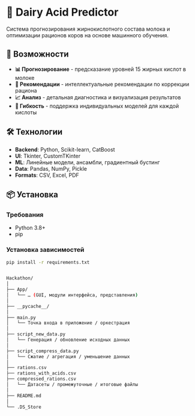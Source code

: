 # 🐄 Dairy Acid Predictor

Система прогнозирования жирнокислотного состава молока и оптимизации рационов коров на основе машинного обучения.

## 🚀 Возможности

- **📊 Прогнозирование** - предсказание уровней 15 жирных кислот в молоке
- **🎯 Рекомендации** - интеллектуальные рекомендации по коррекции рациона
- **📈 Анализ** - детальная диагностика и визуализация результатов
- **🔄 Гибкость** - поддержка индивидуальных моделей для каждой кислоты

## 🛠 Технологии

- **Backend**: Python, Scikit-learn, CatBoost
- **UI**: Tkinter, CustomTKinter
- **ML**: Линейные модели, ансамбли, градиентный бустинг
- **Data**: Pandas, NumPy, Pickle
- **Formats**: CSV, Excel, PDF

## 📦 Установка

### Требования
- Python 3.8+
- pip

### Установка зависимостей
```bash
pip install -r requirements.txt


Hackathon/
│
├── App/  
│   └── … (GUI, модули интерфейса, представления)  
│
├── __pycache__/  
│
├── main.py  
│   └── Точка входа в приложение / оркестрация  
│
├── script_new_data.py  
│   └── Генерация / обновление исходных данных  
│
├── script_compress_data.py  
│   └── Сжатие / агрегация / уменьшение данных  
│
├── rations.csv  
├── rations_with_acids.csv  
├── compressed_rations.csv  
│   └── Датасеты / промежуточные / итоговые файлы  
│
├── README.md  
│
└── .DS_Store  

